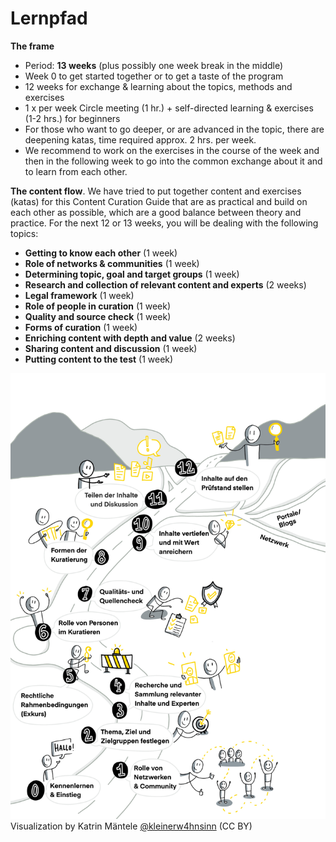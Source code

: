 # Lernpfad

**The frame**

- Period: **13 weeks** (plus possibly one week break in the middle)
- Week 0 to get started together or to get a taste of the program
- 12 weeks for exchange & learning about the topics, methods and exercises
- 1 x per week Circle meeting (1 hr.) + self-directed learning & exercises (1-2 hrs.) for beginners
- For those who want to go deeper, or are advanced in the topic, there are deepening katas, time required approx. 2 hrs. per week.
- We recommend to work on the exercises in the course of the week and then in the following week to go into the common exchange about it and to learn from each other.

**The content flow**.
We have tried to put together content and exercises (katas) for this Content Curation Guide that are as practical and build on each other as possible, which are a good balance between theory and practice. For the next 12 or 13 weeks, you will be dealing with the following topics:

- **Getting to know each other** (1 week)
- **Role of networks & communities** (1 week)
- **Determining topic, goal and target groups** (1 week)
- **Research and collection of relevant content and experts** (2 weeks)
- **Legal framework** (1 week)
- **Role of people in curation** (1 week)
- **Quality and source check** (1 week)
- **Forms of curation** (1 week)
- **Enriching content with depth and value** (2 weeks)
- **Sharing content and discussion** (1 week)
- **Putting content to the test** (1 week)

![](./images/image7.png) Visualization by Katrin Mäntele [@kleinerw4hnsinn](https://twitter.com/kleinerw4hnsinn) (CC BY)
